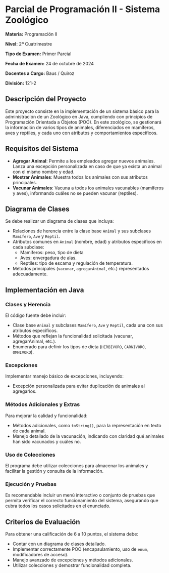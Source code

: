 <h1>Parcial de Programación II - Sistema Zoológico</h1>

  <p><strong>Materia:</strong> Programación II</p>
  <p><strong>Nivel:</strong> 2º Cuatrimestre</p>
  <p><strong>Tipo de Examen:</strong> Primer Parcial</p>
  <p><strong>Fecha de Examen:</strong> 24 de octubre de 2024</p>
  <p><strong>Docentes a Cargo:</strong> Baus / Quiroz</p>
  <p><strong>División:</strong> 121-2</p>

  <h2>Descripción del Proyecto</h2>
  <p>Este proyecto consiste en la implementación de un sistema básico para la administración de un Zoológico en Java, cumpliendo con principios de Programación Orientada a Objetos (POO). En este zoológico, se gestionará la información de varios tipos de animales, diferenciados en mamíferos, aves y reptiles, y cada uno con atributos y comportamientos específicos.</p>

  <h2>Requisitos del Sistema</h2>
  <ul>
    <li><strong>Agregar Animal</strong>: Permite a los empleados agregar nuevos animales. Lanza una excepción personalizada en caso de que ya exista un animal con el mismo nombre y edad.</li>
    <li><strong>Mostrar Animales</strong>: Muestra todos los animales con sus atributos principales.</li>
    <li><strong>Vacunar Animales</strong>: Vacuna a todos los animales vacunables (mamíferos y aves), informando cuáles no se pueden vacunar (reptiles).</li>
  </ul>

  <h2>Diagrama de Clases</h2>
  <p>Se debe realizar un diagrama de clases que incluya:</p>
  <ul>
    <li>Relaciones de herencia entre la clase base <code>Animal</code> y sus subclases <code>Mamífero</code>, <code>Ave</code> y <code>Reptil</code>.</li>
    <li>Atributos comunes en <code>Animal</code> (nombre, edad) y atributos específicos en cada subclase:
      <ul>
        <li>Mamiferos: peso, tipo de dieta</li>
        <li>Aves: envergadura de alas.</li>
        <li>Reptiles: tipo de escama y regulación de temperatura.</li>
      </ul>
    </li>
    <li>Métodos principales (<code>vacunar</code>, <code>agregarAnimal</code>, etc.) representados adecuadamente.</li>
  </ul>

  <h2>Implementación en Java</h2>

  <h3>Clases y Herencia</h3>
  <p>El código fuente debe incluir:</p>
  <ul>
    <li>Clase base <code>Animal</code> y subclases <code>Mamífero</code>, <code>Ave</code> y <code>Reptil</code>, cada una con sus atributos específicos.</li>
    <li>Métodos que reflejan la funcionalidad solicitada (vacunar, agregarAnimal, etc.).</li>
    <li>Enumerado para definir los tipos de dieta (<code>HERBIVORO</code>, <code>CARNIVORO</code>, <code>OMNIVORO</code>).</li>
  </ul>

  <h3>Excepciones</h3>
  <p>Implementar manejo básico de excepciones, incluyendo:</p>
  <ul>
    <li>Excepción personalizada para evitar duplicación de animales al agregarlos.</li>
  </ul>

  <h3>Métodos Adicionales y Extras</h3>
  <p>Para mejorar la calidad y funcionalidad:</p>
  <ul>
    <li>Métodos adicionales, como <code>toString()</code>, para la representación en texto de cada animal.</li>
    <li>Manejo detallado de la vacunación, indicando con claridad qué animales han sido vacunados y cuáles no.</li>
  </ul>

  <h3>Uso de Colecciones</h3>
  <p>El programa debe utilizar colecciones para almacenar los animales y facilitar la gestión y consulta de la información.</p>

  <h3>Ejecución y Pruebas</h3>
  <p>Es recomendable incluir un menú interactivo o conjunto de pruebas que permita verificar el correcto funcionamiento del sistema, asegurando que cubra todos los casos solicitados en el enunciado.</p>

  <h2>Criterios de Evaluación</h2>
  <p>Para obtener una calificación de 6 a 10 puntos, el sistema debe:</p>
  <ul>
    <li>Contar con un diagrama de clases detallado.</li>
    <li>Implementar correctamente POO (encapsulamiento, uso de <code>enum</code>, modificadores de acceso).</li>
    <li>Manejo avanzado de excepciones y métodos adicionales.</li>
    <li>Utilizar colecciones y demostrar funcionalidad completa.</li>
  </ul>
